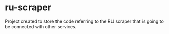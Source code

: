 # ru-scraper

Project created to store the code referring to the RU scraper that is going to be connected with other services.

